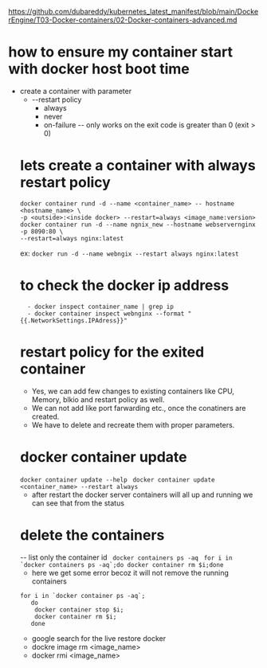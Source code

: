https://github.com/dubareddy/kubernetes_latest_manifest/blob/main/DockerEngine/T03-Docker-containers/02-Docker-containers-advanced.md


# how to ensure my container start with docker host boot time
- create a container with parameter
    - --restart policy
        - always
        - never
        - on-failure -- only works on the exit code is greater than 0 (exit > 0)
    # lets create a container with always restart policy
    ```
    docker container rund -d --name <container_name> -- hostname <hostname_name> \
    -p <outside>:<inside docker> --restart=always <image_name:version>
    docker container run -d --name ngnix_new --hostname webservernginx -p 8090:80 \
    --restart=always nginx:latest
    ```
    ex: 
    ```docker run -d --name webngix --restart always nginx:latest```
    # to check the docker ip address
        - docker inspect container_name | grep ip
        - docker container inspect webnginx --format "{{.NetworkSettings.IPAdress}}"
    # restart policy for the exited container
    - Yes, we can add few changes to existing containers like CPU, Memory, blkio and restart policy as well.
    - We can not add like port farwarding etc., once the conatiners are created.
    - We have to delete and recreate them with proper parameters.
    # docker container update
    ```docker container update --help ```
    ```docker container update <container_name> --restart always```
    - after restart the docker server containers will all up and running we can see that from the
      status 
    # delete the containers
    -- list only the container id
    ``` docker containers ps -aq```
    ``` for i in `docker containers ps -aq`;do docker container rm $i;done```
    - here we get some error becoz it will not remove the running containers
    ```
    for i in `docker container ps -aq`;
       do
        docker container stop $i;
        docker container rm $i;
       done
    ```
    - google search for the live restore docker
    - dockre image rm <image_name>
    - docker rmi <image_name>
    


